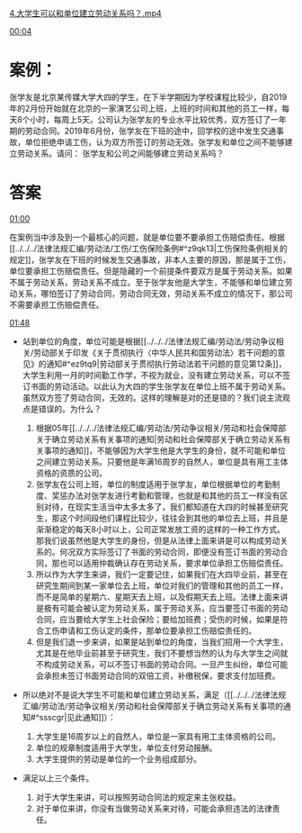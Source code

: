 [4.大学生可以和单位建立劳动关系吗？.mp4](file:///E:%5C法律实务%5CA314【游本春】【20小时200讲】劳动纠纷维权指南及企业风控管控宝典（200讲劳动合同签订法律风险防范与合规管理）%5C4.大学生可以和单位建立劳动关系吗？.mp4)

[00:04](file:///E:/%5C%E6%B3%95%E5%BE%8B%E5%AE%9E%E5%8A%A1%5CA314%E3%80%90%E6%B8%B8%E6%9C%AC%E6%98%A5%E3%80%91%E3%80%9020%E5%B0%8F%E6%97%B6200%E8%AE%B2%E3%80%91%E5%8A%B3%E5%8A%A8%E7%BA%A0%E7%BA%B7%E7%BB%B4%E6%9D%83%E6%8C%87%E5%8D%97%E5%8F%8A%E4%BC%81%E4%B8%9A%E9%A3%8E%E6%8E%A7%E7%AE%A1%E6%8E%A7%E5%AE%9D%E5%85%B8%EF%BC%88200%E8%AE%B2%E5%8A%B3%E5%8A%A8%E5%90%88%E5%90%8C%E7%AD%BE%E8%AE%A2%E6%B3%95%E5%BE%8B%E9%A3%8E%E9%99%A9%E9%98%B2%E8%8C%83%E4%B8%8E%E5%90%88%E8%A7%84%E7%AE%A1%E7%90%86%EF%BC%89%5C4.%E5%A4%A7%E5%AD%A6%E7%94%9F%E5%8F%AF%E4%BB%A5%E5%92%8C%E5%8D%95%E4%BD%8D%E5%BB%BA%E7%AB%8B%E5%8A%B3%E5%8A%A8%E5%85%B3%E7%B3%BB%E5%90%97%EF%BC%9F.mp4#t=4.139478)

# 案例：
张学友是北京某传媒大学大四的学生，在下半学期因为学校课程比较少，自2019年的2月份开始就在北京的一家演艺公司上班，上班的时间和其他的员工一样，每天8个小时，每周上5天。公司认为张学友的专业水平比较优秀，双方签订了一年期的劳动合同。2019年6月份，张学友在下班的途中，回学校的途中发生交通事故，单位拒绝申请工伤，认为双方所签订的劳动无效。张学友和单位之间不能够建立劳动关系。请问：
张学友和公司之间能够建立劳动关系吗？
# 答案
[01:00](file:///E:/%5C%E6%B3%95%E5%BE%8B%E5%AE%9E%E5%8A%A1%5CA314%E3%80%90%E6%B8%B8%E6%9C%AC%E6%98%A5%E3%80%91%E3%80%9020%E5%B0%8F%E6%97%B6200%E8%AE%B2%E3%80%91%E5%8A%B3%E5%8A%A8%E7%BA%A0%E7%BA%B7%E7%BB%B4%E6%9D%83%E6%8C%87%E5%8D%97%E5%8F%8A%E4%BC%81%E4%B8%9A%E9%A3%8E%E6%8E%A7%E7%AE%A1%E6%8E%A7%E5%AE%9D%E5%85%B8%EF%BC%88200%E8%AE%B2%E5%8A%B3%E5%8A%A8%E5%90%88%E5%90%8C%E7%AD%BE%E8%AE%A2%E6%B3%95%E5%BE%8B%E9%A3%8E%E9%99%A9%E9%98%B2%E8%8C%83%E4%B8%8E%E5%90%88%E8%A7%84%E7%AE%A1%E7%90%86%EF%BC%89%5C4.%E5%A4%A7%E5%AD%A6%E7%94%9F%E5%8F%AF%E4%BB%A5%E5%92%8C%E5%8D%95%E4%BD%8D%E5%BB%BA%E7%AB%8B%E5%8A%B3%E5%8A%A8%E5%85%B3%E7%B3%BB%E5%90%97%EF%BC%9F.mp4#t=60.972528)

在案例当中涉及到一个最核心的问题，就是单位要不要承担工伤赔偿责任。根据[[../../../法律法规汇编/劳动法/工伤/工伤保险条例#^z9qk13|工伤保险条例相关的规定]]，张学友在下班的时候发生交通事故，非本人主要的原因，那是属于工伤，单位要承担工伤赔偿责任。但是隐藏的一个前提条件要双方是属于劳动关系。如果不属于劳动关系，劳动关系不成立。至于张学友他是大学生，不能够和单位建立劳动关系，哪怕签订了劳动合同，劳动合同无效，劳动关系不成立的情况下，那公司不需要承担工伤赔偿责任。

[01:48](file:///E:/%5C%E6%B3%95%E5%BE%8B%E5%AE%9E%E5%8A%A1%5CA314%E3%80%90%E6%B8%B8%E6%9C%AC%E6%98%A5%E3%80%91%E3%80%9020%E5%B0%8F%E6%97%B6200%E8%AE%B2%E3%80%91%E5%8A%B3%E5%8A%A8%E7%BA%A0%E7%BA%B7%E7%BB%B4%E6%9D%83%E6%8C%87%E5%8D%97%E5%8F%8A%E4%BC%81%E4%B8%9A%E9%A3%8E%E6%8E%A7%E7%AE%A1%E6%8E%A7%E5%AE%9D%E5%85%B8%EF%BC%88200%E8%AE%B2%E5%8A%B3%E5%8A%A8%E5%90%88%E5%90%8C%E7%AD%BE%E8%AE%A2%E6%B3%95%E5%BE%8B%E9%A3%8E%E9%99%A9%E9%98%B2%E8%8C%83%E4%B8%8E%E5%90%88%E8%A7%84%E7%AE%A1%E7%90%86%EF%BC%89%5C4.%E5%A4%A7%E5%AD%A6%E7%94%9F%E5%8F%AF%E4%BB%A5%E5%92%8C%E5%8D%95%E4%BD%8D%E5%BB%BA%E7%AB%8B%E5%8A%B3%E5%8A%A8%E5%85%B3%E7%B3%BB%E5%90%97%EF%BC%9F.mp4#t=01:48)

- 站到单位的角度，单位可能是根据[[../../../法律法规汇编/劳动法/劳动争议相关/劳动部关于印发《关于贯彻执行〈中华人民共和国劳动法〉若干问题的意见》的通知#^ez9tq9|劳动部关于贯彻执行劳动法若干问题的意见第12条]]，大学生利用一月的时间勤工作学，不视为就业，没有建立劳动关系，可以不签订书面的劳动活动。以此认为大四的学生张学友在单位上班不属于劳动关系。虽然双方签了劳动合同，无效的。这样的理解是对的还是错的？我们说主流观点是错误的。为什么？
	1. 根据05年[[../../../法律法规汇编/劳动法/劳动争议相关/劳动和社会保障部关于确立劳动关系有关事项的通知|劳动和社会保障部关于确立劳动关系有关事项的通知]]，不能够因为大学生他是大学生的身份，就不可能和单位之间建立劳动关系。只要他是年满16周岁的自然人，单位是具有用工主体资格的资质的公司。
	2. 张学友在公司上班，单位的制度适用于张学友，单位根据单位的考勤制度、奖惩办法对张学友进行考勤和管理，也就是和其他的员工一样没有区别对待，在现实生活当中太多太多了，我们都知道在大四的时候甚至研究生，那这个时间段他们课程比较少，往往会到其他的单位去上班，并且是渐渐稳定的每天8小时以上，公司正常发放工资的这样的一种工作方式。那我们说虽然他是大学生的身份，但是从法律上面来讲是可以构成劳动关系的。何况双方实际签订了书面的劳动合同，即便没有签订书面的劳动合同，那也可以适用仲裁确认存在劳动关系，要求单位承担工伤赔偿责任。
	3. 所以作为大学生来讲，我们一定要记住，如果我们在大四毕业前，甚至在研究生期间到某一家单位去上班，单位对我们的管理和其他的员工一样，而不是简单的星期六、星期天去上班，以及假期天去上班。法律上面来讲是极有可能会被认定为劳动关系，属于劳动关系，应当要签订书面的劳动合同，应当要给大学生上社会保险；要给加班费；受伤的时候，如果是符合工伤申请和工伤认定的条件，那单位要承担工伤赔偿责任的。
	4. 但是我们退一步来讲，如果是站到单位的角度，当我们招用一个大学生，尤其是在他毕业前甚至于研究生，我们不要想当然的认为与大学生之间就不构成劳动关系，可以不签订书面的劳动合同。一旦产生纠纷，单位可能会承担未签订书面劳动合同的双倍工资，补缴税保，要求支付加班费。

- 所以绝对不是说大学生不可能和单位建立劳动关系，满足（[[../../../法律法规汇编/劳动法/劳动争议相关/劳动和社会保障部关于确立劳动关系有关事项的通知#^ssscgr|见此通知]]）：
	1. 大学生是16周岁以上的自然人，单位是一家具有用工主体资格的公司。
	2. 单位的规章制度适用于大学生，单位支付劳动报酬。
	3. 大学生提供的劳动是单位的一个业务组成部分。

- 满足以上三个条件。
	1. 对于大学生来讲，可以按照劳动合同法的规定来主张权益。
	2. 对于单位来讲，你没有当做劳动关系来对待，可能会承担违法的法律责任。